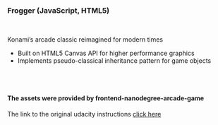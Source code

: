 <h3>Frogger (JavaScript, HTML5)</h3>
<br>
<p>Konami’s arcade classic reimagined for modern times</p>
<ul>
<li>Built on HTML5 Canvas API for higher performance graphics</li>
<li>Implements pseudo-classical inheritance pattern for game objects</li>
</ul>
<br>
<br>
<h4>The assets were provided by frontend-nanodegree-arcade-game </h4>

<p>The link to the original udacity instructions <a href="https://www.udacity.com/course/viewer#!/c-ud015/l-3072058665/m-3072588797"> click here</a></p>
